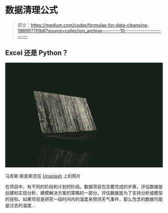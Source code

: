 # 数据清理公式

> 原文：<https://medium.com/codex/formulas-for-data-cleansing-196f6f77f0b6?source=collection_archive---------10----------------------->

## Excel 还是 Python？

![](img/ae19e222670787f8d0b68551d1211ec4.png)

马库斯·斯皮斯克在 [Unsplash](https://unsplash.com?utm_source=medium&utm_medium=referral) 上的照片

在项目中，有不同的阶段和计划的阶段。数据项目包含要完成的步骤。评估数据是创建和实现分析、建模解决方案的策略的一部分。评估数据是为了支持分析或模型的目标。如果项目是研究一段时间内的温度来预测天气事件，那么包含的数据可能是过去的温度…